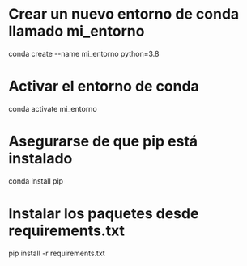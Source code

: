 # Crear un nuevo entorno de conda llamado mi_entorno

conda create --name mi_entorno python=3.8

# Activar el entorno de conda

conda activate mi_entorno

# Asegurarse de que pip está instalado

conda install pip

# Instalar los paquetes desde requirements.txt

pip install -r requirements.txt
